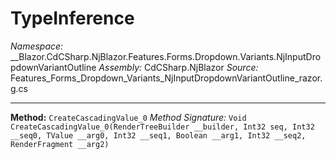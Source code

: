 # TypeInference

*Namespace:* __Blazor.CdCSharp.NjBlazor.Features.Forms.Dropdown.Variants.NjInputDropdownVariantOutline
*Assembly:* CdCSharp.NjBlazor
*Source:* Features_Forms_Dropdown_Variants_NjInputDropdownVariantOutline_razor.g.cs


---

**Method:** `CreateCascadingValue_0`
*Method Signature:* `Void CreateCascadingValue_0(RenderTreeBuilder __builder, Int32 seq, Int32 __seq0, TValue __arg0, Int32 __seq1, Boolean __arg1, Int32 __seq2, RenderFragment __arg2)`

